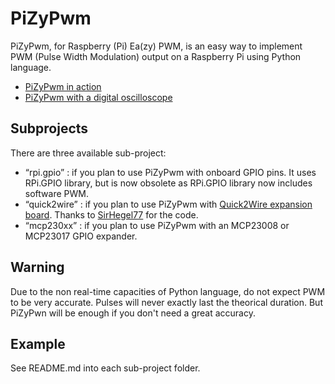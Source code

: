 PiZyPwm
=======

PiZyPwm, for Raspberry (Pi) Ea(zy) PWM, is an easy way to implement PWM (Pulse Width Modulation) output on a Raspberry Pi using Python language.

* [PiZyPwm in action](http://www.youtube.com/watch?v=1X_FYJ5x6Wo)
* [PiZyPwm with a digital oscilloscope](http://www.youtube.com/watch?v=aP1F67PtaVc)


Subprojects
-----------

There are three available sub-project:
- “rpi.gpio” : if you plan to use PiZyPwm with onboard GPIO pins. It uses RPi.GPIO library, but is now obsolete as RPi.GPIO library now includes software PWM.
- “quick2wire” : if you plan to use PiZyPwm with [Quick2Wire expansion board](http://quick2wire.com/). Thanks to [SirHegel77](https://github.com/SirHegel77/) for the code.
- “mcp230xx” : if you plan to use PiZyPwm with an MCP23008 or MCP23017 GPIO expander.


Warning
-------

Due to the non real-time capacities of Python language, do not expect PWM to be very accurate. Pulses will never exactly last the theorical duration. But PiZyPwn will be enough if you don't need a great accuracy.


Example
-------

See README.md into each sub-project folder.
